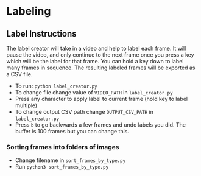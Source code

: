 # Labeling

## Label Instructions

The label creator will take in a video and help to label each frame. It will pause the video, and only continue to the next frame once you press a key which will be the label for that frame. You can hold a key down to label many frames in sequence. The resulting labeled frames will be exported as a CSV file. 

- To run: `python label_creator.py`
- To change file change value of `VIDEO_PATH` in `label_creator.py`
- Press any character to apply label to current frame (hold key to label multiple)
- To change output CSV path change `OUTPUT_CSV_PATH` in `label_creator.py`
- Press `b` to go backwards a few frames and undo labels you did. The buffer is 100 frames but you can change this.

### Sorting frames into folders of images

- Change filename in `sort_frames_by_type.py`
- Run `python3 sort_frames_by_type.py`
